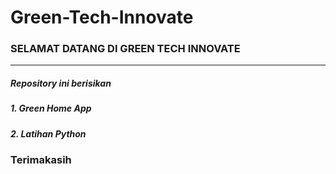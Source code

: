 # Green-Tech-Innovate
### SELAMAT DATANG DI GREEN TECH INNOVATE
---
##### Repository ini berisikan
##### 1. Green Home App
##### 2. Latihan Python

### Terimakasih
